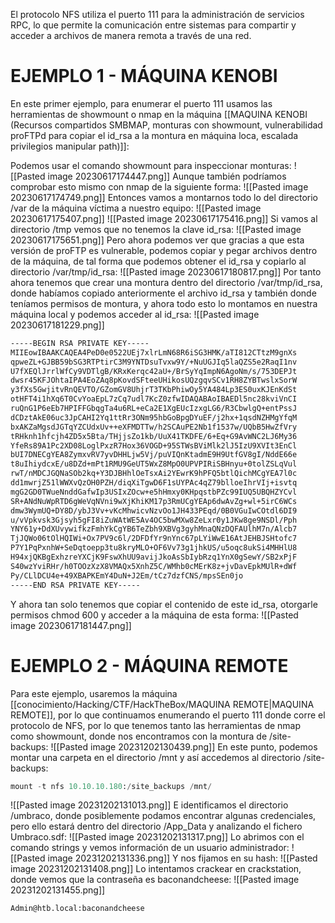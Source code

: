 
El protocolo NFS utiliza el puerto 111 para la administración de servicios RPC, lo que permite la comunicación entre sistemas para compartir y acceder a archivos de manera remota a través de una red.

# EJEMPLO 1 - MÁQUINA KENOBI
En este primer ejemplo, para enumerar el puerto 111 usamos las herramientas de showmount o nmap en la máquina [[MAQUINA KENOBI (Recursos compartidos SMBMAP, monturas con showmount, vulnerabilidad proFTPd para copiar el id_rsa a la montura en máquina loca, escalada privilegios manipular path)]]:

Podemos usar el comando showmount para inspeccionar monturas:
![[Pasted image 20230617174447.png]]
Aunque también podríamos comprobar esto mismo con nmap de la siguiente forma:
![[Pasted image 20230617174749.png]]
Entonces vamos a montarnos todo lo del directorio /var de la máquina víctima a nuestro equipo:
![[Pasted image 20230617175407.png]]
![[Pasted image 20230617175416.png]]
Si vamos al directorio /tmp vemos que no tenemos la clave id_rsa:
![[Pasted image 20230617175651.png]]
Pero ahora podemos ver que gracias a que esta versión de proFTP es vulnerable, podemos copiar y pegar archivos dentro de la máquina, de tal forma que podemos obtener el id_rsa y copiarlo al directorio /var/tmp/id_rsa:
![[Pasted image 20230617180817.png]]
Por tanto ahora tenemos que crear una montura dentro del directorio /var/tmp/id_rsa, donde habíamos copiado anteriormente el archivo id_rsa y también donde teníamos permisos de montura, y ahora todo esto lo montamos en nuestra máquina local y podemos acceder al id_rsa:
![[Pasted image 20230617181229.png]]
```bash
-----BEGIN RSA PRIVATE KEY-----
MIIEowIBAAKCAQEA4PeD0e0522UEj7xlrLmN68R6iSG3HMK/aTI812CTtzM9gnXs
qpweZL+GJBB59bSG3RTPtirC3M9YNTDsuTvxw9Y/+NuUGJIq5laQZS5e2RaqI1nv
U7fXEQlJrrlWfCy9VDTlgB/KRxKerqc42aU+/BrSyYqImpN6AgoNm/s/753DEPJt
dwsr45KFJOhtaIPA4EoZAq8pKovdSFteeUHikosUQzgqvSCv1RH8ZYBTwslxSorW
y3fXs5GwjitvRnQEVTO/GZomGV8UhjrT3TKbPhiwOy5YA484Lp3ES0uxKJEnKdSt
otHFT4i1hXq6T0CvYoaEpL7zCq7udl7KcZ0zfwIDAQABAoIBAEDl5nc28kviVnCI
ruQnG1P6eEb7HPIFFGbqgTa4u6RL+eCa2E1XgEUcIzxgLG6/R3CbwlgQ+entPssJ
dCDztAkE06uc3JpCAHI2Yq1ttRr3ONm95hbGoBpgDYuEF/j2hx+1qsdNZHMgYfqM
bxAKZaMgsdJGTqYZCUdxUv++eXFMDTTw/h2SCAuPE2Nb1f1537w/UQbB5HwZfVry
tRHknh1hfcjh4ZD5x5Bta/THjjsZo1kb/UuX41TKDFE/6+Eq+G9AvWNC2LJ6My36
YfeRs89A1Pc2XD08LoglPxzR7Hox36VOGD+95STWsBViMlk2lJ5IzU9XVIt3EnCl
bUI7DNECgYEA8ZymxvRV7yvDHHLjw5Vj/puVIQnKtadmE9H9UtfGV8gI/NddE66e
t8uIhiydcxE/u8DZd+mPt1RMU9GeUT5WxZ8MpO0UPVPIRiSBHnyu+0tolZSLqVul
rwT/nMDCJGQNaSOb2kq+Y3DJBHhlOeTsxAi2YEwrK9hPFQ5btlQichMCgYEA7l0c
dd1mwrjZ51lWWXvQzOH0PZH/diqXiTgwD6F1sUYPAc4qZ79blloeIhrVIj+isvtq
mgG2GD0TWueNnddGafwIp3USIxZOcw+e5hHmxy0KHpqstbPZc99IUQ5UBQHZYCvl
SR+ANdNuWpRTD6gWeVqNVni9wXjKhiKM17p3RmUCgYEAp6dwAvZg+wl+5irC6WCs
dmw3WymUQ+DY8D/ybJ3Vv+vKcMhwicvNzvOo1JH433PEqd/0B0VGuIwCOtdl6DI9
u/vVpkvsk3Gjsyh5gFI8iZuWAtWE5Av4OC5bwMXw8ZeLxr0y1JKw8ge9NSDl/Pph
YNY61y+DdXUvywifkzFmhYkCgYB6TeZbh9XBVg3gyhMnaQNzDQFAUlhM7n/Alcb7
TjJQWo06tOlHQIWi+Ox7PV9c6l/2DFDfYr9nYnc67pLYiWwE16AtJEHBJSHtofc7
P7Y1PqPxnhW+SeDqtoepp3tu8kryMLO+OF6Vv73g1jhkUS/u5oqc8ukSi4MHHlU8
H94xjQKBgExhzreYXCjK9FswXhUU9avijJkoAsSbIybRzq1YnX0gSewY/SB2xPjF
S40wzYviRHr/h0TOOzXzX8VMAQx5XnhZ5C/WMhb0cMErK8z+jvDavEpkMUlR+dWf
Py/CLlDCU4e+49XBAPKEmY4DuN+J2Em/tCz7dzfCNS/mpsSEn0jo
-----END RSA PRIVATE KEY-----
```
Y ahora tan solo tenemos que copiar el contenido de este id_rsa, otorgarle permisos chmod 600 y acceder a la máquina de esta forma:
![[Pasted image 20230617181447.png]]
# EJEMPLO 2 - MÁQUINA REMOTE

Para este ejemplo, usaremos la máquina [[conocimiento/Hacking/CTF/HackTheBox/MAQUINA REMOTE|MAQUINA REMOTE]], por lo que continuamos enumerando el puerto 111 donde corre el protocolo de NFS, por lo que tenemos tanto las herramientas de nmap como showmount, donde nos encontramos con la montura de /site-backups:
![[Pasted image 20231202130439.png]]
En este punto, podemos montar una carpeta en el directorio /mnt y así accedemos al directorio /site-backups:
```python
mount -t nfs 10.10.10.180:/site_backups /mnt/
```
![[Pasted image 20231202131013.png]]
E identificamos el directorio /umbraco, donde posiblemente podamos encontrar algunas credenciales, pero ello estará dentro del directorio /App_Data y analizando el fichero Umbraco.sdf:
![[Pasted image 20231202131317.png]]
Lo abrimos con el comando strings y vemos información de un usuario administrador:
![[Pasted image 20231202131336.png]]
Y nos fijamos en su hash:
![[Pasted image 20231202131408.png]]
Lo intentamos crackear en crackstation, donde vemos que la contraseña es baconandcheese:
![[Pasted image 20231202131455.png]]
```bash
Admin@htb.local:baconandcheese
```
